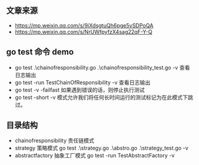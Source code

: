 ## 文章来源
- https://mp.weixin.qq.com/s/9iXdsgtuQh6pge5vSDPoQA
- https://mp.weixin.qq.com/s/NrUWfpyfzX4sag22qF-Y-Q

## go test 命令 demo
- go  test  .\chainofresponsibility.go .\chainofresponsibility_test.go -v  查看日志输出
- go test -run TestChainOfResponsibility -v 查看日志输出
- go test -v -failfast 如果遇到错误的话，则停止执行测试
- go test -short -v  模式允许我们将任何长时间运行的测试标记为在此模式下跳过。

## 目录结构
- chainofresponsibility  责任链模式
- strategy  策略模式  go test .\strategy.go .\abstro.go .\strategy_test.go -v
- abstractfactory 抽象工厂模式  go test -run  TestAbstractFactory -v